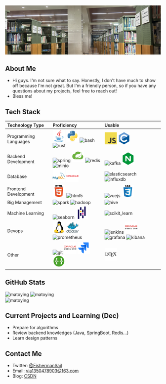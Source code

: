 ![The past](https://github.com/MatoYing/MatoYing/raw/main/images/banner.png)

## About Me

+ Hi guys. I'm not sure what to say. Honestly, I don't have much to show off because I'm not great. But I'm a friendly person, so if you have any questions about my projects, feel free to reach out!
+ Bless me!  

## Tech Stack

|Technology Type|Proficiency|Usable|
|:-|:-|:-|
|Programming Languages|<img src="https://raw.githubusercontent.com/devicons/devicon/master/icons/java/java-original.svg" alt="java" width="40" height="40"/> <img src="https://raw.githubusercontent.com/devicons/devicon/master/icons/python/python-original.svg" alt="python" width="40" height="40"/> <img src="https://www.vectorlogo.zone/logos/gnu_bash/gnu_bash-icon.svg" alt="bash" width="40" height="40"/> <img src="https://www.vectorlogo.zone/logos/rust-lang/rust-lang-icon.svg" alt="rust" width="40" height="40"/>|<img src="https://raw.githubusercontent.com/devicons/devicon/master/icons/javascript/javascript-original.svg" alt="javascript" width="40" height="40"/> <img src="https://raw.githubusercontent.com/devicons/devicon/master/icons/c/c-original.svg" alt="c" width="40" height="40"/>|
|Backend Development|<img src="https://www.vectorlogo.zone/logos/springio/springio-icon.svg" alt="spring" width="40" height="40"/> <img src="https://github.com/MatoYing/MatoYing/raw/main/images/springcloud.png" alt="springcloud" width="40" height="40"/> <img src="https://www.vectorlogo.zone/logos/redis/redis-icon.svg" alt="redis" width="40" height="40"/> <img src="https://upload.vectorlogo.zone/logos/minioio/images/a2855883-f991-4ac6-949c-45e3fe33bf47.svg" alt="minio" width="40" height="40"/>|<img src="https://www.vectorlogo.zone/logos/apache_kafka/apache_kafka-icon.svg" alt="kafka" width="40" height="40"/> <img src="https://raw.githubusercontent.com/devicons/devicon/master/icons/nginx/nginx-original.svg" alt="nginx" width="40" height="40"/>|
|Database|<img src="https://raw.githubusercontent.com/devicons/devicon/master/icons/mysql/mysql-original-wordmark.svg" alt="mysql" width="40" height="40"/> <img src="https://raw.githubusercontent.com/devicons/devicon/master/icons/oracle/oracle-original.svg" alt="oracle" width="40" height="40"/>|<img src="https://www.vectorlogo.zone/logos/elastic/elastic-icon.svg" alt="elasticsearch" width="40" height="40"/> <img src="https://www.vectorlogo.zone/logos/influxdata/influxdata-icon.svg" alt="influxdb" width="40" height="40"/>|
|Frontend Development|<img src="https://raw.githubusercontent.com/devicons/devicon/master/icons/html5/html5-original-wordmark.svg" alt="html5" width="40" height="40"/> <img src="https://upload.vectorlogo.zone/logos/getbootstrap/images/987f8f6c-263a-47b1-a85d-853cfca215d9.svg" alt="html5" width="40" height="40"/>|<img src="https://www.vectorlogo.zone/logos/vuejs/vuejs-icon.svg" alt="vuejs" width="40" height="40"/> <img src="https://raw.githubusercontent.com/devicons/devicon/master/icons/css3/css3-original-wordmark.svg" alt="css3" width="40" height="40"/>|
|Big Management|<img src="https://www.vectorlogo.zone/logos/apache_spark/apache_spark-ar21.svg" alt="spark" width="40" height="40"/> <img src="https://www.vectorlogo.zone/logos/apache_hadoop/apache_hadoop-icon.svg" alt="hadoop" width="40" height="40"/>|<img src="https://www.vectorlogo.zone/logos/apache_hive/apache_hive-icon.svg" alt="hive" width="40" height="40"/>|
|Machine Learning|<img src="https://seaborn.pydata.org/_images/logo-mark-lightbg.svg" alt="seaborn" width="40" height="40"/> <img src="https://raw.githubusercontent.com/devicons/devicon/2ae2a900d2f041da66e950e4d48052658d850630/icons/pandas/pandas-original.svg" alt="pandas" width="40" height="40"/>|<img src="https://upload.wikimedia.org/wikipedia/commons/0/05/Scikit_learn_logo_small.svg" alt="scikit_learn" width="40" height="40"/>|
|Devops|<img src="https://raw.githubusercontent.com/devicons/devicon/master/icons/linux/linux-original.svg" alt="linux" width="40" height="40"/> <img src="https://raw.githubusercontent.com/devicons/devicon/master/icons/docker/docker-original-wordmark.svg" alt="docker" width="40" height="40"/> <img src="https://www.vectorlogo.zone/logos/prometheusio/prometheusio-icon.svg" alt="prometheus" width="40" height="40"/>|<img src="https://www.vectorlogo.zone/logos/jenkins/jenkins-icon.svg" alt="jenkins" width="40" height="40"/> <img src="https://github.com/MatoYing/MatoYing/raw/main/images/siebel.png" alt="Github_Actions" width="40" height="40"/> <img src="https://www.vectorlogo.zone/logos/grafana/grafana-icon.svg" alt="grafana" width="40" height="40"/> <img src="https://www.vectorlogo.zone/logos/elasticco_kibana/elasticco_kibana-icon.svg" alt="kibana" width="40" height="40"/>|
|Other|<img src="https://www.vectorlogo.zone/logos/git-scm/git-scm-icon.svg" alt="git" width="40" height="40"/> <img src="https://github.com/MatoYing/MatoYing/raw/main/images/siebel.png" alt="siebel" width="40" height="40"/> <img src="https://github.com/MatoYing/MatoYing/raw/main/images/jira.png" alt="jira" width="40" height="40"/> <img src="https://github.com/MatoYing/MatoYing/raw/main/images/swagger.png" alt="swagger" width="40" height="40"/>|<img src="https://github.com/MatoYing/MatoYing/raw/main/images/latex.png" alt="latex" width="40" height="40"/>|

## GitHub Stats

<div>
  <img height="195px" src="https://github-readme-stats.vercel.app/api?username=matoying&show_icons=true&locale=en" alt="matoying"/>
  <img height="195px" src="https://github-readme-stats.vercel.app/api/top-langs?username=matoying&show_icons=true&locale=en&layout=compact&hide=Jupyter%20Notebook,CSS" alt="matoying"/>
</div>
<div>
  <img align="center" src="https://github-readme-streak-stats.herokuapp.com?user=matoying&mode=weekly" alt="matoying" />
</div>

## Current Projects and Learning (Dec)
+ Prepare for algorithms
+ Review backend knowledges (Java, SpringBoot, Redis...)
+ Learn design patterns

## Contact Me
+ Twitter: [@FishermanSail](https://x.com/FishermanSail)
+ Email: via1350478903@163.com
+ Blog: [CSDN](https://blog.csdn.net/Fishermen_sail)

